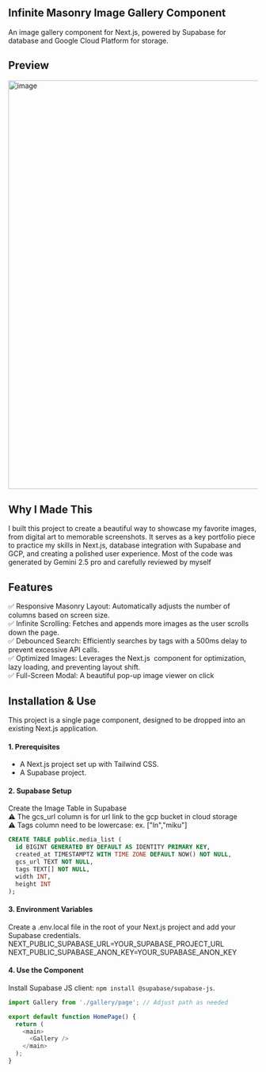 ## Infinite Masonry Image Gallery Component
An image gallery component for Next.js, powered by Supabase for database and Google Cloud Platform for storage.

## Preview
<img width="1919" height="825" alt="image" src="https://github.com/user-attachments/assets/7ecc959b-1826-4c75-ad03-ee4bec44daea" />

## Why I Made This
I built this project to create a beautiful way to showcase my favorite images, from digital art to memorable screenshots. 
It serves as a key portfolio piece to practice my skills in Next.js, database integration with Supabase and GCP, and creating a polished user experience.
Most of the code was generated by Gemini 2.5 pro and carefully reviewed by myself

## Features
✅ Responsive Masonry Layout: Automatically adjusts the number of columns based on screen size.<br>
✅ Infinite Scrolling: Fetches and appends more images as the user scrolls down the page.<br>
✅ Debounced Search: Efficiently searches by tags with a 500ms delay to prevent excessive API calls.<br>
✅ Optimized Images: Leverages the Next.js <Image> component for optimization, lazy loading, and preventing layout shift.<br>
✅ Full-Screen Modal: A beautiful pop-up image viewer on click<br>

## Installation & Use
This project is a single page component, designed to be dropped into an existing Next.js application.

#### 1. Prerequisites
- A Next.js project set up with Tailwind CSS.
- A Supabase project.

#### 2. Supabase Setup
Create the Image Table in Supabase<br>
⚠️ The gcs_url column is for url link to the gcp bucket in cloud storage<br>
⚠️ Tags column need to be lowercase: ex. ["ln","miku"]<br>
```sql
CREATE TABLE public.media_list (
  id BIGINT GENERATED BY DEFAULT AS IDENTITY PRIMARY KEY,
  created_at TIMESTAMPTZ WITH TIME ZONE DEFAULT NOW() NOT NULL,
  gcs_url TEXT NOT NULL,
  tags TEXT[] NOT NULL,
  width INT,
  height INT
);
```

#### 3. Environment Variables
Create a .env.local file in the root of your Next.js project and add your Supabase credentials.<br>
NEXT_PUBLIC_SUPABASE_URL=YOUR_SUPABASE_PROJECT_URL<br>
NEXT_PUBLIC_SUPABASE_ANON_KEY=YOUR_SUPABASE_ANON_KEY<br>

#### 4. Use the Component
Install Supabase JS client: ```npm install @supabase/supabase-js```.

```js
import Gallery from './gallery/page'; // Adjust path as needed

export default function HomePage() {
  return (
    <main>
      <Gallery />
    </main>
  );
}
```
